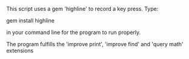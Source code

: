 This  script uses a gem 'highline' to record a key press.
Type:

gem install highline

in your command line for the program to run properly.

The program fulfills the 'improve print', 'improve find' and 'query math' extensions